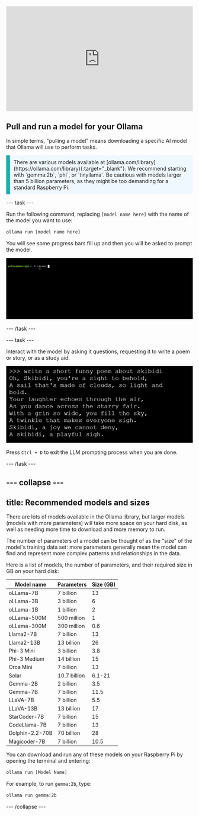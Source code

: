 <html>
  <div style="position: relative; overflow: hidden; padding-top: 56.25%;">
    <iframe style="position: absolute; top: 0; left: 0; right: 0; width: 100%; height: 100%; border: none;" src="https://www.youtube.com/embed/LZFqptMrWPA?rel=0&cc_load_policy=1" allowfullscreen allow="accelerometer; autoplay; clipboard-write; encrypted-media; gyroscope; picture-in-picture; web-share">
    </iframe>
  </div>
</html>

## Pull and run a model for your Ollama

In simple terms, "pulling a model" means downloading a specific AI model that Ollama will use to perform tasks.

<p style='border-left: solid; border-width:10px; border-color: #0faeb0; background-color: aliceblue; padding: 10px;'>
There are various models available at [ollama.com/library](https://ollama.com/library){:target="_blank"}. We recommend starting with `gemma:2b`, `phi`, or `tinyllama`. Be cautious with models larger than 5 billion parameters, as they might be too demanding for a standard Raspberry Pi.
</p>

\--- task ---

Run the following command, replacing `[model name here]` with the name of the model you want to use:

```sh
ollama run [model name here]
```

You will see some progress bars fill up and then you will be asked to prompt the model.

![Animation showing a command line interface with the prompt displaying "pi@raspberrypi:\~ $" followed by a command being typed.](images/run_gemma2b.gif)

\--- /task ---

\--- task ---

Interact with the model by asking it questions, requesting it to write a poem or story, or as a study aid.

![Screenshot of a black background with white text displaying a short, funny poem about skibidi. Whatever that is.](images/skibidi.png)

Press `Ctrl + D` to exit the LLM prompting process when you are done.

\--- /task ---

## --- collapse ---

## title: Recommended models and sizes

There are lots of models available in the Ollama library, but larger models (models with more parameters) will take more space on your hard disk, as well as needing more time to download and more memory to run.

The number of parameters of a model can be thought of as the "size" of the model's training data set: more parameters generally mean the model can find and represent more complex patterns and relationships in the data.

Here is a list of models, the number of parameters, and their required size in GB on your hard disk:

| Model name                      | Parameters                   | Size (GB) |
| ------------------------------- | ---------------------------- | ---------------------------- |
| oLLama-7B                       | 7 billion                    | 13                           |
| oLLama-3B                       | 3 billion                    | 6                            |
| oLLama-1B                       | 1 billion                    | 2                            |
| oLLama-500M                     | 500 million                  | 1                            |
| oLLama-300M                     | 300 million                  | 0.6          |
| Llama2-7B                       | 7 billion                    | 13                           |
| Llama2-13B                      | 13 billion                   | 26                           |
| Phi-3 Mini                      | 3 billion                    | 3.8          |
| Phi-3 Medium                    | 14 billion                   | 15                           |
| Orca Mini                       | 7 billion                    | 13                           |
| Solar                           | 10.7 billion | 6.1-21       |
| Gemma-2B                        | 2 billion                    | 3.5          |
| Gemma-7B                        | 7 billion                    | 11.5         |
| LLaVA-7B                        | 7 billion                    | 5.5          |
| LLaVA-13B                       | 13 billion                   | 17                           |
| StarCoder-7B                    | 7 billion                    | 15                           |
| CodeLlama-7B                    | 7 billion                    | 13                           |
| Dolphin-2.2-70B | 70 billion                   | 28                           |
| Magicoder-7B                    | 7 billion                    | 10.5         |

You can download and run any of these models on your Raspberry Pi by opening the terminal and entering:

```bash
ollama run [Model Name]
```

For example, to run `gemma:2b`, type:

```bash
ollama run gemma:2b
```

\--- /collapse ---
